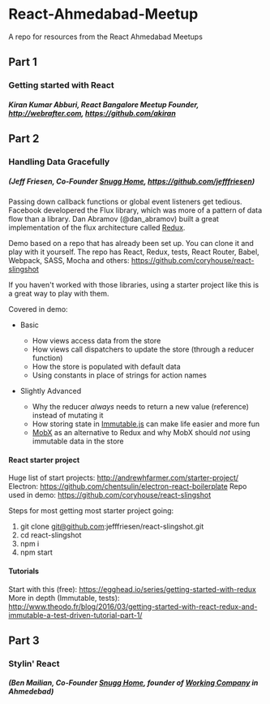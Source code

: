 # React-Ahmedabad-Meetup
A repo for resources from the React Ahmedabad Meetups

## Part 1
### Getting started with React
##### Kiran Kumar Abburi, React Bangalore Meetup Founder, http://webrafter.com, https://github.com/akiran



## Part 2
### Handling Data Gracefully
##### (Jeff Friesen, Co-Founder [Snugg Home](http://snuggpro.com), https://github.com/jefffriesen)
Passing down callback functions or global event listeners get tedious. Facebook developered the Flux library, which was more of a pattern of data flow than a library. Dan Abramov (@dan_abramov) built a great implementation of the flux architecture called [Redux](http://redux.js.org).

Demo based on a repo that has already been set up. You can clone it and play with it yourself. The repo has React, Redux, tests, React Router, Babel, Webpack, SASS, Mocha and others:
https://github.com/coryhouse/react-slingshot

If you haven't worked with those libraries, using a starter project like this is a great way to play with them.

Covered in demo:
* Basic
  * How views access data from the store
  * How views call dispatchers to update the store (through a reducer function)
  * How the store is populated with default data
  * Using constants in place of strings for action names

* Slightly Advanced
  * Why the reducer *always* needs to return a new value (reference) instead of mutating it
  * How storing state in [Immutable.js](http://facebook.github.io/immutable-js/) can make life easier and more fun
  * [MobX](http://mobxjs.github.io/mobx/) as an alternative to Redux and why MobX should *not* using immutable data in the store


#### React starter project
Huge list of start projects: http://andrewhfarmer.com/starter-project/
Electron: https://github.com/chentsulin/electron-react-boilerplate
Repo used in demo: https://github.com/coryhouse/react-slingshot

Steps for most getting most starter project going:
1. git clone git@github.com:jefffriesen/react-slingshot.git
2. cd react-slingshot
3. npm i
4. npm start


#### Tutorials
Start with this (free): https://egghead.io/series/getting-started-with-redux
More in depth (Immutable, tests): http://www.theodo.fr/blog/2016/03/getting-started-with-react-redux-and-immutable-a-test-driven-tutorial-part-1/



## Part 3
### Stylin' React 
##### (Ben Mailian, Co-Founder [Snugg Home](http://snuggpro.com), founder of [Working Company](http://workingco.in) in Ahmedebad)
